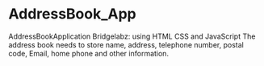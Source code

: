 # AddressBook_App

AddressBookApplication Bridgelabz: using HTML CSS and JavaScript The address book needs to store name, address, telephone number, postal code, Email, home phone and other information.
